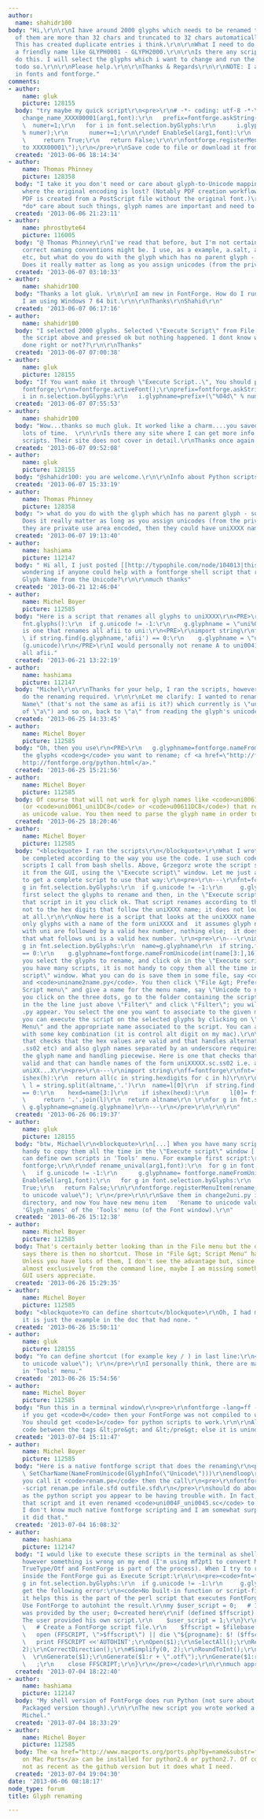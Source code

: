 ```yaml
---
author:
  name: shahidr100
body: "Hi,\r\n\r\nI have around 2000 glyphs which needs to be renamed totally as most
  of them are more than 32 chars and truncated to 32 chars automatically by FontForge.
  This has created duplicate entries i think.\r\n\r\nWhat I need to do is give them
  a friendly name like GLYPH0001 - GLYPH2000.\r\n\r\nIs there any script which can
  do this. I will select the glyphs which i want to change and run the script in order
  todo so.\r\n\r\nPlease help.\r\n\r\nThanks & Regards\r\n\r\nNOTE: I am a newbie
  in fonts and fontforge."
comments:
- author:
    name: gluk
    picture: 128155
  body: "try maybe my quick script\r\n<pre>\r\n# -*- coding: utf-8 -*-\r\nimport fontforge;\r\n\r\ndef
    change_name_XXXX00001(arg1,font):\r\n   prefix=fontforge.askString(\"Prefix..\",\"Prefix:\",'GLYPH');\r\n
    \  numer=1;\r\n   for i in font.selection.byGlyphs:\r\n      i.glyphname=prefix+(\"%04d\"
    % numer);\r\n      numer+=1;\r\n\r\ndef EnableSel(arg1,font):\r\n   for i in font.selection.byGlyphs:\r\n
    \     return True;\r\n   return False;\r\n\r\nfontforge.registerMenuItem(change_name_XXXX00001,EnableSel,None,\r\n\"Font\",None,\"Glyph_names\",\"Change
    to XXXX00001\");\r\n</pre>\r\nSave code to file or download it from:\r\n[[http://www.glukfonts.pl/temp/gluk_names.py|www.glukfonts.pl/temp/gluk_names.py]]\r\n\r\n\r\n"
  created: '2013-06-06 18:14:34'
- author:
    name: Thomas Phinney
    picture: 128358
  body: "I take it you don't need or care about glyph-to-Unicode mapping in situations
    where the original encoding is lost? (Notably PDF creation workflows where the
    PDF is created from a PostScript file without the original font.)\r\n\r\nIf you
    *do* care about such things, glyph names are important and need to be done correctly."
  created: '2013-06-06 21:23:11'
- author:
    name: phrostbyte64
    picture: 116005
  body: "@ Thomas Phinney\r\nI've read that before, but I'm not certain exactly what
    correct naming conventions might be. I use, as a example, a.salt, a.salt2 a.salt3
    etc, but what do you do with the glyph which has no parent glyph - so to speak.
    Does it really matter as long as you assign unicodes (from the private range.) "
  created: '2013-06-07 03:10:33'
- author:
    name: shahidr100
  body: "Thanks a lot gluk. \r\n\r\nI am new in FontForge. How do I run the script.
    I am using Windows 7 64 bit.\r\n\r\nThanks\r\nShahid\r\n"
  created: '2013-06-07 06:17:16'
- author:
    name: shahidr100
  body: "I selected 2000 glyphs. Selected \"Execute Script\" from File menu. Pasted
    the script above and pressed ok but nothing happened. I dont know whether I have
    done right or not??\r\n\r\nThanks"
  created: '2013-06-07 07:00:38'
- author:
    name: gluk
    picture: 128155
  body: "If You want make it through \"Execute Script..\", You should paste this:\r\n<pre>\r\nimport
    fontforge;\r\nn=fontforge.activeFont();\r\nprefix=fontforge.askString(\"Prefix..\",\"Prefix:\",'GLYPH');\r\nnumer=1;\r\nfor
    i in n.selection.byGlyphs:\r\n   i.glyphname=prefix+(\"%04d\" % numer);\r\n   numer+=1;\r\n</pre>"
  created: '2013-06-07 07:55:53'
- author:
    name: shahidr100
  body: "Wow...thanks so much gluk. It worked like a charm....you saved me lots and
    lots of time.  \r\n\r\nIs there any site where I can get more info on FontForge
    scripts. Their site does not cover in detail.\r\nThanks once again.\r\n\r\n"
  created: '2013-06-07 09:52:08'
- author:
    name: gluk
    picture: 128155
  body: "@shahidr100: you are welcome.\r\n\r\nInfo about Python scripts in Fontforge:\r\n[[http://fontforge.org/python.html|fontforge.org/python.html]]\r\n"
  created: '2013-06-07 15:33:19'
- author:
    name: Thomas Phinney
    picture: 128358
  body: "> what do you do with the glyph which has no parent glyph - so to speak.
    Does it really matter as long as you assign unicodes (from the private range.)\r\n\r\nIf
    they are private use area encoded, then they could have uniXXXX names."
  created: '2013-06-07 19:13:40'
- author:
    name: hashiama
    picture: 112147
  body: " Hi all, I just posted [[http://typophile.com/node/104013|this]] and was
    wondering if anyone could help with a fontforge shell script that renames the
    Glyph Name from the Unicode?\r\n\r\nmuch thanks"
  created: '2013-06-21 12:46:04'
- author:
    name: Michel Boyer
    picture: 112585
  body: "Here is a script that renames all glyphs to uniXXXX\r\n<PRE>\r\nfor g in
    fnt.glyphs():\r\n  if g.unicode != -1:\r\n    g.glyphname = \"uni%04X\" % (g.unicode)\r\n</PRE>\r\n\r\nHere
    is one that renames all afii to uni:\r\n<PRE>\r\nimport string\r\nfor g in fnt.glyphs():\r\n
    \ if string.find(g.glyphname,'afii') == 0:\r\n    g.glyphname = \"uni%04X\" %
    (g.unicode)\r\n</PRE>\r\nI would personally not rename A to uni0041 but I rename
    all afii."
  created: '2013-06-21 13:22:19'
- author:
    name: hashiama
    picture: 112147
  body: "Michel\r\n\r\nThanks for your help, I ran the scripts, however they don't
    do the renaming required. \r\n\r\nLet me clarify: I wanted to rename the \"Glyph
    Name\" (that's not the same as afii is it?) which currently is \"uni0061\" (instead
    of \"a\") and so on, back to \"a\" from reading the glyph's unicode number.\r\n\r\nthanks\r\nWei"
  created: '2013-06-25 14:33:45'
- author:
    name: Michel Boyer
    picture: 112585
  body: "Oh, then you use\r\n<PRE>\r\n   g.glyphname=fontforge.nameFromUnicode(g.unicode)\r\n</PRE>\r\non
    the glyphs <code>g</code> you want to rename; cf <a href=\"http://fontforge.org/python.html\">
    http://fontforge.org/python.html</a>."
  created: '2013-06-25 15:21:56'
- author:
    name: Michel Boyer
    picture: 112585
  body: Of course that will not work for glyph names like <code>uni0061.sc</code>
    (or <code>uni0061_uni1DC8</code> or <code>u00611DC8</code>) that return <code>-1</code>
    as unicode value. You then need to parse the glyph name in order to rename it.
  created: '2013-06-25 18:20:46'
- author:
    name: Michel Boyer
    picture: 112585
  body: "<blockquote> I ran the scripts\r\n</blockquote>\r\nWhat I wrote  needs to
    be completed according to the way you use the code. I use such code in python
    scripts I call from bash shells. Above, Grzegorz wrote the script so as to call
    it from the GUI, using the \"Execute script\" window. Let me just add his lines
    to get a complete script to use that way:\r\n<pre>\r\n---\r\nfnt=fontforge.activeFont()\r\nfor
    g in fnt.selection.byGlyphs:\r\n  if g.unicode != -1:\r\n     g.glyphname= fontforge.nameFromUnicode(g.unicode)\r\n---\r\n</pre>\r\nYou
    first select the glyphs to rename and then, in the \"Execute script\" window with
    that script in it you click ok. That script renames according to the unicode value,
    not to the hex digits that follow the uniXXXX name; it does not look at the name
    at all.\r\n\r\nNow here is a script that looks at the uniXXXX name. It will  rename
    only glyphs with a name of the form uniXXXX and  it assumes glyph names that start
    with uni are followed by a valid hex number, nothing else;  it does not check
    that what follows uni is a valid hex number. \r\n<pre>\r\n---\r\nimport string\r\nfnt=fontforge.activeFont()\r\nfor
    g in fnt.selection.byGlyphs:\r\n  name=g.glyphname\r\n  if string.find(name,'uni')
    == 0:\r\n    g.glyphname=fontforge.nameFromUnicode(int(name[3:],16))\r\n---\r\n</pre>\r\nAgain,
    you select the glyphs to rename, and click ok in the \"Execute script\" window.\r\n\r\nWhen
    you have many scripts, it is not handy to copy them all the time in the \"Execute
    script\" window. What you can do is save them in some file, say <code>unicode2name.py</code>
    and <code>uniname2name.py</code>. You then click \"File &gt; Preferences &gt;
    Script menu\" and give a name for the menu name, say \"Unicode to name\"; then
    you click on the three dots, go to the folder containing the script, put \"*.py\"
    in the the line just above \"Filter\" and click \"Filter\"; you will see the files
    .py appear. You select the one you want to associate to the given menu name.\r\n\r\nAfter,
    you can execute the script on the selected glyphs by clicking on \"File > Script
    Menu\" and the appropriate name associated to the script. You can also execute
    with some key combination (it is control alt digit on my mac).\r\n\r\nA script
    that checks that the hex values are valid and that handles alternates (.sc, .alt,
    .ss02 etc) and also glyph names separated by an underscore requires splitting
    the glyph name and handling piecewise. Here is one that checks that the hex is
    valid and that can handle names of the form uniXXXXX.sc.ss02 i.e. alternames of
    uniXX...X\r\n<pre>\r\n---\r\nimport string\r\nff=fontforge\r\nfnt=ff.activeFont()\r\n\r\ndef
    ishex(h):\r\n  return all(c in string.hexdigits for c in h)\r\n\r\ndef gname(altname):\r\n
    \ l = string.split(altname,'.')\r\n  name=l[0]\r\n  if string.find(name,'uni')
    == 0:\r\n    hexd=name[3:]\r\n    if ishex(hexd):\r\n      l[0]= ff.nameFromUnicode(int(hexd,16))\r\n
    \     return '.'.join(l)\r\n  return altname\r\n \r\nfor g in fnt.selection.byGlyphs:\r\n
    \ g.glyphname=gname(g.glyphname)\r\n---\r\n</pre>\r\n\r\n\r\n"
  created: '2013-06-26 06:19:37'
- author:
    name: gluk
    picture: 128155
  body: "btw, Michael\r\n<blockquote>\r\n[...] When you have many scripts, it is not
    handy to copy them all the time in the \"Execute script\" window [...]\r\n</blockquote>\r\nYou
    can define own scripts in 'Tools' menu. For example first script:\r\n<pre>\r\nimport
    fontforge;\r\n\r\ndef rename_unival(arg1,font):\r\n  for g in font.selection.byGlyphs:\r\n
    \   if g.unicode != -1:\r\n      g.glyphname= fontforge.nameFromUnicode(g.unicode);\r\n\r\ndef
    EnableSel(arg1,font):\r\n   for g in font.selection.byGlyphs:\r\n      return
    True;\r\n   return False;\r\n\r\nfontforge.registerMenuItem(rename_unival,EnableSel,None,\r\n\"Font\",None,\"Glyph_names\",\"Rename
    to unicode value\"); \r\n</pre>\r\n\r\nSave them in change2uni.py in  .Fontforge/python/
    directory, and now You have new menu item   'Rename to unicode value' in a submenu
    'Glyph_names' of the 'Tools' menu (of the Font window).\r\n"
  created: '2013-06-26 15:12:38'
- author:
    name: Michel Boyer
    picture: 112585
  body: That's certainly better looking than in the File menu but the documentation
    says there is then no shortcut. Those in "File &gt; Script Menu" have a shortcut.
    Unless you have lots of them, I don't see the advantage but, since I use scripts
    almost exclusively from the command line, maybe I am missing something expert
    GUI users appreciate.
  created: '2013-06-26 15:29:35'
- author:
    name: Michel Boyer
    picture: 112585
  body: "<blockquote>Yo can define shortcut</blockquote>\r\nOh, I had missed that;
    it is just the example in the doc that had none. "
  created: '2013-06-26 15:50:11'
- author:
    name: gluk
    picture: 128155
  body: "Yo can define shortcut (for example key / ) in last line:\r\n<pre>\r\nfontforge.registerMenuItem(rename_unival,EnableSel,None,\r\n\"Font\",\"/\",\"Glyph_names\",\"Rename
    to unicode value\"); \r\n</pre>\r\nI personally think, there are many advantages
    in 'Tools' menu."
  created: '2013-06-26 15:54:56'
- author:
    name: Michel Boyer
    picture: 112585
  body: "Run this in a terminal window\r\n<pre>\r\nfontforge -lang=ff -c 'Print($haspython)'\r\n</pre>\r\nand
    if you get <code>0</code> then your FontForge was not compiled to use Python scripts.
    You should get <code>1</code> for python scripts to work.\r\n\r\nAlso put your
    code between the tags &lt;pre&gt; and &lt;/pre&gt; else it is unindented and unreadable."
  created: '2013-07-04 15:11:47'
- author:
    name: Michel Boyer
    picture: 112585
  body: "Here is a native fontforge script that does the renaming\r\n<pre>\r\nOpen($1)\r\nSelectWorthOutputting()\r\nforeach\r\n
    \ SetCharName(NameFromUnicode(GlyphInfo(\"Unicode\")))\r\nendloop\r\nSave($2)\r\n</pre>\r\nIf
    you call it <code>renam.pe</code> then the call\r\n<pre>\r\nfontforge -lang=ff
    -script renam.pe infile.sfd outfile.sfd\r\n</pre>\r\nshould do about the same
    as the python script you appear to be having trouble with. In fact, I just tried
    that script and it even renamed <code>uni004F_uni0045.sc</code> to <code>O_E.sc</code>.
    I don't know much native fontforge scripting and I am somewhat surprised that
    it did that."
  created: '2013-07-04 16:08:32'
- author:
    name: hashiama
    picture: 112147
  body: "I would like to execute these scripts in the terminal as shell scripts...
    however something is wrong on my end (I'm using mf2pt1 to convert Metafonts into
    TrueType/Otf and FontForge is part of the process). When I try to run this script
    inside the FontForge gui as Execute Script:\r\n\r\n<pre><code>fnt=fontforge.activeFont()\r\nfor
    g in fnt.selection.byGlyphs:\r\n  if g.unicode != -1:\r\n     g.glyphname= fontforge.nameFromUnicode(g.unicode)</code></pre>\r\n\r\nI
    get the following error:\r\n<code>No built-in function or script-file Called from...</code>\r\n\r\nIf
    it helps this is the part of the perl script that executes FontForge:\r\n<code><pre>\r\n#
    Use FontForge to autohint the result.\r\nmy $user_script = 0;   # 1=script file
    was provided by the user; 0=created here\r\nif (defined $ffscript) {\r\n    #
    The user provided his own script.\r\n    $user_script = 1;\r\n}\r\nelse {\r\n
    \   # Create a FontForge script file.\r\n    $ffscript = $filebase . \".pe\";\r\n
    \   open (FFSCRIPT, \">$ffscript\") || die \"${progname}: $! ($ffscript)\\n\";\r\n
    \   print FFSCRIPT <<'AUTOHINT';\r\nOpen($1);\r\nSelectAll();\r\nRemoveOverlap();\r\n#AddExtrema();\r\n#Simplify(0,
    2);\r\nCorrectDirection();\r\n#Simplify(0, 2);\r\nRoundToInt();\r\nAutoHint();
    \  \r\nGenerate($1);\r\nGenerate($1:r + \".otf\");\r\nGenerate($1:r + \".ttf\");\r\nQuit(0);\r\nAUTOHINT\r\n
    \   ;\r\n    close FFSCRIPT;\r\n}\r\n</pre></code>\r\n\r\nmuch appreciated."
  created: '2013-07-04 18:22:40'
- author:
    name: hashiama
    picture: 112147
  body: "My shell version of FontForge does run Python (not sure about my [[http://fontforge.github.io/en-US/downloads/mac/|Beta]]
    Packaged version though).\r\n\r\nThe new script you wrote worked a treat though,\r\nThanks
    Michel."
  created: '2013-07-04 18:33:29'
- author:
    name: Michel Boyer
    picture: 112585
  body: The <a href="http://www.macports.org/ports.php?by=name&substr=fontforge">FontForge
    on Mac Ports</a> can be installed for python2.6 or python2.7. Of course, it is
    not as recent as the github version but it does what I need.
  created: '2013-07-04 19:04:30'
date: '2013-06-06 08:18:17'
node_type: forum
title: Glyph renaming

---
```

